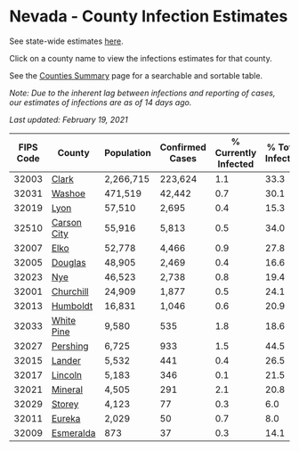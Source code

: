 # Nevada - County Infection Estimates

See state-wide estimates [here](/infections/us-nv).

Click on a county name to view the infections estimates for that county.

See the [Counties Summary](/infections/summary-counties) page for a searchable and sortable table.

*Note: Due to the inherent lag between infections and reporting of cases, our estimates of infections are as of 14 days ago.*

*Last updated: February 19, 2021*

|   FIPS Code |                     County |   Population |   Confirmed Cases |   % Currently Infected |   % Total Infected |
|-------------|----------------------------|--------------|-------------------|------------------------|--------------------|
|       32003 |             [Clark](clark) |    2,266,715 |           223,624 |                    1.1 |               33.3 |
|       32031 |           [Washoe](washoe) |      471,519 |            42,442 |                    0.7 |               30.1 |
|       32019 |               [Lyon](lyon) |       57,510 |             2,695 |                    0.4 |               15.3 |
|       32510 | [Carson City](carson-city) |       55,916 |             5,813 |                    0.5 |               34.0 |
|       32007 |               [Elko](elko) |       52,778 |             4,466 |                    0.9 |               27.8 |
|       32005 |         [Douglas](douglas) |       48,905 |             2,469 |                    0.4 |               16.6 |
|       32023 |                 [Nye](nye) |       46,523 |             2,738 |                    0.8 |               19.4 |
|       32001 |     [Churchill](churchill) |       24,909 |             1,877 |                    0.5 |               24.1 |
|       32013 |       [Humboldt](humboldt) |       16,831 |             1,046 |                    0.6 |               20.9 |
|       32033 |   [White Pine](white-pine) |        9,580 |               535 |                    1.8 |               18.6 |
|       32027 |       [Pershing](pershing) |        6,725 |               933 |                    1.5 |               44.5 |
|       32015 |           [Lander](lander) |        5,532 |               441 |                    0.4 |               26.5 |
|       32017 |         [Lincoln](lincoln) |        5,183 |               346 |                    0.1 |               21.5 |
|       32021 |         [Mineral](mineral) |        4,505 |               291 |                    2.1 |               20.8 |
|       32029 |           [Storey](storey) |        4,123 |                77 |                    0.3 |                6.0 |
|       32011 |           [Eureka](eureka) |        2,029 |                50 |                    0.7 |                8.0 |
|       32009 |     [Esmeralda](esmeralda) |          873 |                37 |                    0.3 |               14.1 |